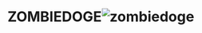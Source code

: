 # ZOMBIEDOGE![zombiedoge](https://user-images.githubusercontent.com/121312707/229483614-c161eeaa-5164-4f83-8c30-21b43ae8599b.png)

